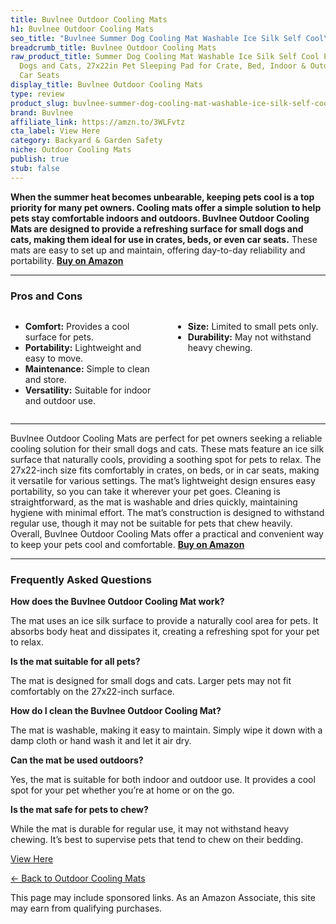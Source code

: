 ```yaml
---
title: Buvlnee Outdoor Cooling Mats
h1: Buvlnee Outdoor Cooling Mats
seo_title: "Buvlnee Summer Dog Cooling Mat Washable Ice Silk Self Cool\u2026"
breadcrumb_title: Buvlnee Outdoor Cooling Mats
raw_product_title: Summer Dog Cooling Mat Washable Ice Silk Self Cool Pad for Small
  Dogs and Cats, 27x22in Pet Sleeping Pad for Crate, Bed, Indoor & Outdoor Floor,
  Car Seats
display_title: Buvlnee Outdoor Cooling Mats
type: review
product_slug: buvlnee-summer-dog-cooling-mat-washable-ice-silk-self-cool-pad-for-smal-96cdf34f
brand: Buvlnee
affiliate_link: https://amzn.to/3WLFvtz
cta_label: View Here
category: Backyard & Garden Safety
niche: Outdoor Cooling Mats
publish: true
stub: false
---
```


<div id="intro" class="full-width">
  <p><strong>When the summer heat becomes unbearable, keeping pets cool is a top priority for many pet owners. Cooling mats offer a simple solution to help pets stay comfortable indoors and outdoors. Buvlnee Outdoor Cooling Mats are designed to provide a refreshing surface for small dogs and cats, making them ideal for use in crates, beds, or even car seats.</strong> These mats are easy to set up and maintain, offering day-to-day reliability and portability. <a href="https://amzn.to/3WLFvtz" rel="nofollow sponsored noopener" target="_blank"><strong>Buy on Amazon</strong></a></p>
</div>

<hr />
<h3 id="pros-cons">Pros and Cons</h3>
<div class="pc-grid" style="display:grid;grid-template-columns:1fr 1fr;gap:16px;">
  <ul>
    <li><strong>Comfort:</strong> Provides a cool surface for pets.</li>
    <li><strong>Portability:</strong> Lightweight and easy to move.</li>
    <li><strong>Maintenance:</strong> Simple to clean and store.</li>
    <li><strong>Versatility:</strong> Suitable for indoor and outdoor use.</li>
  </ul>
  <ul>
    <li><strong>Size:</strong> Limited to small pets only.</li>
    <li><strong>Durability:</strong> May not withstand heavy chewing.</li>
  </ul>
</div>
<hr />

<div class="full-width">
  <p>Buvlnee Outdoor Cooling Mats are perfect for pet owners seeking a reliable cooling solution for their small dogs and cats. These mats feature an ice silk surface that naturally cools, providing a soothing spot for pets to relax. The 27x22-inch size fits comfortably in crates, on beds, or in car seats, making it versatile for various settings. The mat’s lightweight design ensures easy portability, so you can take it wherever your pet goes. Cleaning is straightforward, as the mat is washable and dries quickly, maintaining hygiene with minimal effort. The mat’s construction is designed to withstand regular use, though it may not be suitable for pets that chew heavily. Overall, Buvlnee Outdoor Cooling Mats offer a practical and convenient way to keep your pets cool and comfortable. <a href="https://amzn.to/3WLFvtz" rel="nofollow sponsored noopener" target="_blank"><strong>Buy on Amazon</strong></a></p>
</div>

<hr />
<h3 id="faqs">Frequently Asked Questions</h3>

<p><strong>How does the Buvlnee Outdoor Cooling Mat work?</strong></p>
<p>The mat uses an ice silk surface to provide a naturally cool area for pets. It absorbs body heat and dissipates it, creating a refreshing spot for your pet to relax.</p>

<p><strong>Is the mat suitable for all pets?</strong></p>
<p>The mat is designed for small dogs and cats. Larger pets may not fit comfortably on the 27x22-inch surface.</p>

<p><strong>How do I clean the Buvlnee Outdoor Cooling Mat?</strong></p>
<p>The mat is washable, making it easy to maintain. Simply wipe it down with a damp cloth or hand wash it and let it air dry.</p>

<p><strong>Can the mat be used outdoors?</strong></p>
<p>Yes, the mat is suitable for both indoor and outdoor use. It provides a cool spot for your pet whether you’re at home or on the go.</p>

<p><strong>Is the mat safe for pets to chew?</strong></p>
<p>While the mat is durable for regular use, it may not withstand heavy chewing. It’s best to supervise pets that tend to chew on their bedding.</p>
<p><a class="btn" href="https://amzn.to/3WLFvtz" target="_blank" rel="nofollow sponsored noopener">View Here</a></p>
<p><a href="/roundups/backyard-garden-safety/outdoor-cooling-mats/">← Back to Outdoor Cooling Mats</a></p>
<aside class="disclosure">This page may include sponsored links. As an Amazon Associate, this site may earn from qualifying purchases.</aside>
